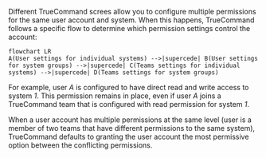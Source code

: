 &NewLine;

Different TrueCommand screes allow you to configure multiple permissions for the same user account and system.
When this happens, TrueCommand follows a specific flow to determine which permission settings control the account:

```mermaid
flowchart LR
A(User settings for individual systems) -->|supercede| B(User settings for system groups) -->|supercede| C(Teams settings for individual systems) -->|supercede| D(Teams settings for system groups)
```

For example, user *A* is configured to have direct read and write access to system *1*.
This permission remains in place, even if user *A* joins a TrueCommand team that is configured with read permission for system *1*.

When a user account has multiple permissions at the same level (user is a member of two teams that have different permissions to the same system), TrueCommand defaults to granting the user account the most permissive option between the conflicting permissions.
